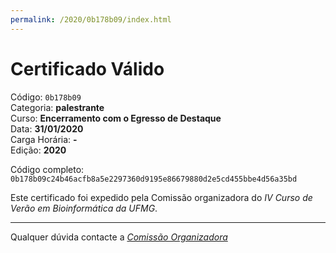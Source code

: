 ```yaml
---
permalink: /2020/0b178b09/index.html
---
```


# Certificado Válido

Código: `0b178b09`<br>
Categoria: **palestrante**<br>
Curso: **Encerramento com o Egresso de Destaque**<br>
Data: **31/01/2020**<br>
Carga Horária: **-**<br>
Edição: **2020**<br>


Código completo: `0b178b09c24b46acfb8a5e2297360d9195e86679880d2e5cd455bbe4d56a35bd`


Este certificado foi expedido pela Comissão organizadora do *IV Curso de Verão em Bioinformática da UFMG*.

----

Qualquer dúvida contacte a [_Comissão Organizadora_](<mailto:cursobioinfoufmg@gmail.com$subject=[Certificados]>)

